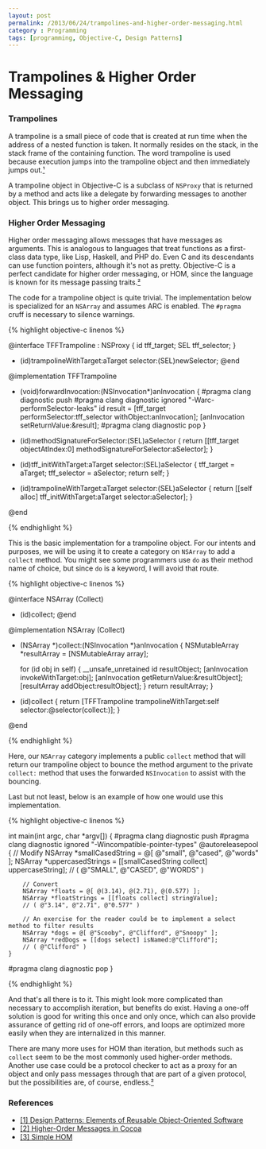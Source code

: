 ```yaml
---
layout: post
permalink: /2013/06/24/trampolines-and-higher-order-messaging.html
category : Programming
tags: [programming, Objective-C, Design Patterns]
---
```


# Trampolines & Higher Order Messaging

### Trampolines

A trampoline is a small piece of code that is created at run time when the address of a nested function is taken. 
It normally resides on the stack, in the stack frame of the containing function. The word trampoline is used because execution jumps 
into the trampoline object and then immediately jumps out.[¹](http://gcc.gnu.org/onlinedocs/gccint/Trampolines.html)

A trampoline object in Objective-C is a subclass of `NSProxy` that is returned by a method and acts like a delegate by forwarding messages to another object. 
This brings us to higher order messaging.

### Higher Order Messaging

Higher order messaging allows messages that have messages as arguments. This is analogous to languages that treat functions as a first-class data type, 
like Lisp, Haskell, and PHP do. Even C and its descendants can use function pointers, although it's not as pretty. Objective-C is a perfect candidate for 
higher order messaging, or HOM, since the language is known for its message passing traits.[²](http://www.macdevcenter.com/pub/a/mac/2004/07/16/hom.html?page=last&x-order=date)

The code for a trampoline object is quite trivial. The implementation below is specialized for an `NSArray` and assumes ARC is enabled. The `#pragma` cruff 
is necessary to silence warnings.

{% highlight objective-c linenos %}

@interface TFFTrampoline : NSProxy {
    id tff_target;
    SEL tff_selector;
}
+ (id)trampolineWithTarget:aTarget selector:(SEL)newSelector;
@end
 
@implementation TFFTrampoline

- (void)forwardInvocation:(NSInvocation*)anInvocation {
#pragma clang diagnostic push
#pragma clang diagnostic ignored "-Warc-performSelector-leaks"
    id result = [tff_target performSelector:tff_selector withObject:anInvocation];
    [anInvocation setReturnValue:&result];
#pragma clang diagnostic pop
}
 
- (id)methodSignatureForSelector:(SEL)aSelector {
    return [[tff_target objectAtIndex:0] methodSignatureForSelector:aSelector];
}
 
- (id)tff_initWithTarget:aTarget selector:(SEL)aSelector {
    tff_target = aTarget;
    tff_selector = aSelector;
    return self;
}
 
+ (id)trampolineWithTarget:aTarget selector:(SEL)aSelector {
    return [[self alloc] tff_initWithTarget:aTarget selector:aSelector];
}

@end

{% endhighlight %}

This is the basic implementation for a trampoline object. For our intents and purposes, we will be using it to create a category on `NSArray` to add a `collect` method. You might see some 
programmers use `do` as their method name of choice, but since `do` is a keyword, I will avoid that route.

{% highlight objective-c linenos %}

@interface NSArray (Collect)
- (id)collect;
@end
  
@implementation NSArray (Collect)

- (NSArray *)collect:(NSInvocation *)anInvocation {
    NSMutableArray *resultArray = [NSMutableArray array];
    
    for (id obj in self) {
        __unsafe_unretained id resultObject;
        [anInvocation invokeWithTarget:obj];
        [anInvocation getReturnValue:&resultObject];
        [resultArray addObject:resultObject];
    }
    return resultArray;
}

- (id)collect {
    return [TFFTrampoline trampolineWithTarget:self selector:@selector(collect:)];
}

@end

{% endhighlight %}

Here, our `NSArray` category implements a public `collect` method that will return our trampoline object to bounce the method argument to the private `collect:` method 
that uses the forwarded `NSInvocation` to assist with the bouncing.

Last but not least, below is an example of how one would use this implementation.

{% highlight objective-c linenos %}

int main(int argc, char *argv[]) {
#pragma clang diagnostic push
#pragma clang diagnostic ignored "-Wincompatible-pointer-types"
    @autoreleasepool {
        // Modify
        NSArray *smallCasedString = @[ @"small", @"cased", @"words" ];
        NSArray *uppercasedStrings = [[smallCasedString collect] uppercaseString];
        // ( @"SMALL", @"CASED", @"WORDS" )
        
        // Convert
        NSArray *floats = @[ @(3.14), @(2.71), @(0.577) ];
        NSArray *floatStrings = [[floats collect] stringValue];
        // ( @"3.14", @"2.71", @"0.577" )
        
        // An exercise for the reader could be to implement a select method to filter results
        NSArray *dogs = @[ @"Scooby", @"Clifford", @"Snoopy" ];
        NSArray *redDogs = [[dogs select] isNamed:@"Clifford"];
        // ( @"Clifford" )
    }
#pragma clang diagnostic pop
}

{% endhighlight %}

And that's all there is to it. This might look more complicated than necessary to accomplish iteration, but benefits do exist. Having a one-off solution is 
good for writing this once and only once, which can also provide assurance of getting rid of one-off errors, and loops are optimized more easily when they are
internalized in this manner.

There are many more uses for HOM than iteration, but methods such as `collect` seem to be the most commonly used higher-order methods. Another use 
case could be a protocol checker to act as a proxy for an object and only pass messages through that are part of a given protocol, but the possibilities are, 
of course, endless.[²](http://www.macdevcenter.com/pub/a/mac/2004/07/16/hom.html?page=last&x-order=date)


### References

* [[1] Design Patterns: Elements of Reusable Object-Oriented Software](http://c2.com/cgi/wiki?DesignPatternsBook)
* [[2] Higher-Order Messages in Cocoa](http://www.macdevcenter.com/pub/a/mac/2004/07/16/hom.html?page=last&x-order=date)
* [[3] Simple HOM](http://blog.metaobject.com/2009/01/simple-hom.html)